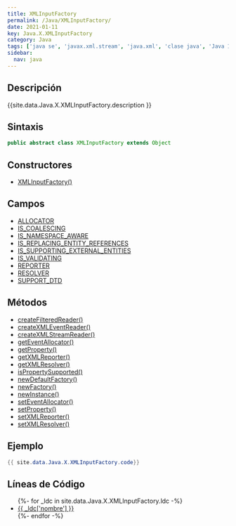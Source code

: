 ```yaml
---
title: XMLInputFactory
permalink: /Java/XMLInputFactory/
date: 2021-01-11
key: Java.X.XMLInputFactory
category: Java
tags: ['java se', 'javax.xml.stream', 'java.xml', 'clase java', 'Java 1.6']
sidebar: 
  nav: java
---
```


## Descripción
{{site.data.Java.X.XMLInputFactory.description }}

## Sintaxis
~~~java
public abstract class XMLInputFactory extends Object
~~~

## Constructores
* [XMLInputFactory()](/Java/XMLInputFactory/XMLInputFactory/)

## Campos
* [ALLOCATOR](/Java/XMLInputFactory/ALLOCATOR)
* [IS_COALESCING](/Java/XMLInputFactory/IS_COALESCING)
* [IS_NAMESPACE_AWARE](/Java/XMLInputFactory/IS_NAMESPACE_AWARE)
* [IS_REPLACING_ENTITY_REFERENCES](/Java/XMLInputFactory/IS_REPLACING_ENTITY_REFERENCES)
* [IS_SUPPORTING_EXTERNAL_ENTITIES](/Java/XMLInputFactory/IS_SUPPORTING_EXTERNAL_ENTITIES)
* [IS_VALIDATING](/Java/XMLInputFactory/IS_VALIDATING)
* [REPORTER](/Java/XMLInputFactory/REPORTER)
* [RESOLVER](/Java/XMLInputFactory/RESOLVER)
* [SUPPORT_DTD](/Java/XMLInputFactory/SUPPORT_DTD)

## Métodos
* [createFilteredReader()](/Java/XMLInputFactory/createFilteredReader)
* [createXMLEventReader()](/Java/XMLInputFactory/createXMLEventReader)
* [createXMLStreamReader()](/Java/XMLInputFactory/createXMLStreamReader)
* [getEventAllocator()](/Java/XMLInputFactory/getEventAllocator)
* [getProperty()](/Java/XMLInputFactory/getProperty)
* [getXMLReporter()](/Java/XMLInputFactory/getXMLReporter)
* [getXMLResolver()](/Java/XMLInputFactory/getXMLResolver)
* [isPropertySupported()](/Java/XMLInputFactory/isPropertySupported)
* [newDefaultFactory()](/Java/XMLInputFactory/newDefaultFactory)
* [newFactory()](/Java/XMLInputFactory/newFactory)
* [newInstance()](/Java/XMLInputFactory/newInstance)
* [setEventAllocator()](/Java/XMLInputFactory/setEventAllocator)
* [setProperty()](/Java/XMLInputFactory/setProperty)
* [setXMLReporter()](/Java/XMLInputFactory/setXMLReporter)
* [setXMLResolver()](/Java/XMLInputFactory/setXMLResolver)

## Ejemplo
~~~java
{{ site.data.Java.X.XMLInputFactory.code}}
~~~

## Líneas de Código
<ul>
{%- for _ldc in site.data.Java.X.XMLInputFactory.ldc -%}
   <li>
       <a href="{{_ldc['url'] }}">{{ _ldc['nombre'] }}</a>
   </li>
{%- endfor -%}
</ul>
